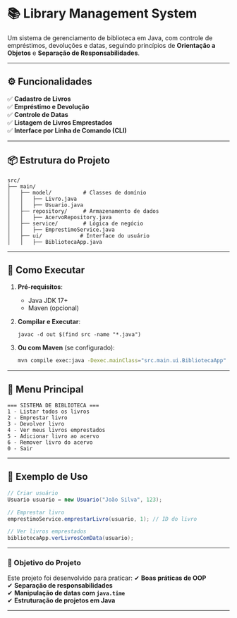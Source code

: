 # **📚 Library Management System**

Um sistema de gerenciamento de biblioteca em Java, com controle de empréstimos, devoluções e datas, seguindo princípios de **Orientação a Objetos** e **Separação de Responsabilidades**.

---

## **⚙️ Funcionalidades**
✅ **Cadastro de Livros**  
✅ **Empréstimo e Devolução**  
✅ **Controle de Datas**  
✅ **Listagem de Livros Emprestados**  
✅ **Interface por Linha de Comando (CLI)**  

---

## **📦 Estrutura do Projeto**
```
src/
├── main/
│   ├── model/          # Classes de domínio
│   │   ├── Livro.java
│   │   ├── Usuario.java
│   ├── repository/     # Armazenamento de dados
│   │   ├── AcervoRepository.java
│   ├── service/        # Lógica de negócio
│   │   ├── EmprestimoService.java
│   ├── ui/            # Interface do usuário
│   │   ├── BibliotecaApp.java
```

---

## **🚀 Como Executar**
1. **Pré-requisitos**:
   - Java JDK 17+
   - Maven (opcional)

2. **Compilar e Executar**:
   ```
   javac -d out $(find src -name "*.java")
   ```

3. **Ou com Maven** (se configurado):
   ```sh
   mvn compile exec:java -Dexec.mainClass="src.main.ui.BibliotecaApp"
   ```

---

## **📝 Menu Principal**
```
=== SISTEMA DE BIBLIOTECA ===
1 - Listar todos os livros
2 - Emprestar livro
3 - Devolver livro
4 - Ver meus livros emprestados
5 - Adicionar livro ao acervo
6 - Remover livro do acervo
0 - Sair
```

---


## **📌 Exemplo de Uso**
```java
// Criar usuário
Usuario usuario = new Usuario("João Silva", 123);

// Emprestar livro
emprestimoService.emprestarLivro(usuario, 1); // ID do livro

// Ver livros emprestados
bibliotecaApp.verLivrosComData(usuario);
```

---

### **🎯 Objetivo do Projeto**
Este projeto foi desenvolvido para praticar:
✔ **Boas práticas de OOP**  
✔ **Separação de responsabilidades**  
✔ **Manipulação de datas com `java.time`**  
✔ **Estruturação de projetos em Java**  

---
